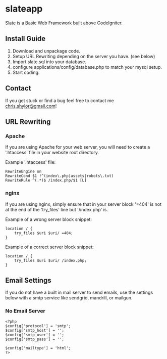 slateapp
========

Slate is a Basic Web Framework built above CodeIgniter.

## Install Guide

1. Download and unpackage code.
2. Setup URL Rewriting depending on the server you have. (see below)
4. Import slate.sql into your database.
5. configure applications/config/database.php to match your mysql setup.
6. Start coding.

## Contact
If you get stuck or find a bug feel free to contact me chris.shylor@gmail.com!

## URL Rewriting


### Apache
If you are using Apache for your web server, you will need to create a '.htaccess' file in your website root directory.

Example '.htaccess' file:

```
RewriteEngine on
RewriteCond $1 !^(index\.php|assets|robots\.txt)
RewriteRule ^(.*)$ /index.php/$1 [L]
```

### nginx
If you are using nginx, simply ensure that in your server block '=404' is not at the end of the 'try_files' line but '/index.php' is.

Example of a wrong server block snippet:

```
location / {
	try_files $uri $uri/ =404;
}
```

Example of a correct server block snippet:

```
location / {
	try_files $uri $uri/ /index.php;
}
```

## Email Settings
If you do not have a built in mail server to send emails, use the settings below with a smtp service like sendgrid, mandrill, or mailgun.

### No Email Server

```
<?php
$config['protocol'] = 'smtp';
$config['smtp_host'] = '';
$config['smtp_user'] = '';
$config['smtp_pass'] = '';

$config['mailtype'] = 'html';
?>
```
